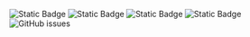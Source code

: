 ![Static Badge](https://img.shields.io/badge/blacklists-60-000000) ![Static Badge](https://img.shields.io/badge/blacklisted-3021565-cc0000) ![Static Badge](https://img.shields.io/badge/whitelisted-2243-00CC00) ![Static Badge](https://img.shields.io/badge/streaming_blacklist-28107-000000) ![GitHub issues](https://img.shields.io/github/issues/fabriziosalmi/blacklists)
